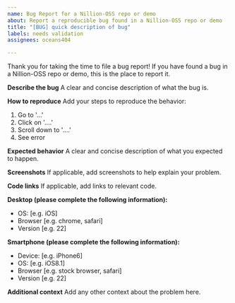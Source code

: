```yaml
---
name: Bug Report for a Nillion-OSS repo or demo
about: Report a reproducible bug found in a Nillion-OSS repo or demo
title: "[BUG] quick description of bug"
labels: needs validation
assignees: oceans404

---
```


Thank you for taking the time to file a bug report! If you have found a bug in a Nillion-OSS repo or demo, this is the place to report it. 

**Describe the bug**
A clear and concise description of what the bug is. 

**How to reproduce**
Add your steps to reproduce the behavior:
1. Go to '...'
2. Click on '....'
3. Scroll down to '....'
4. See error

**Expected behavior**
A clear and concise description of what you expected to happen.

**Screenshots**
If applicable, add screenshots to help explain your problem.

**Code links**
If applicable, add links to relevant code.

**Desktop (please complete the following information):**
 - OS: [e.g. iOS]
 - Browser [e.g. chrome, safari]
 - Version [e.g. 22]

**Smartphone (please complete the following information):**
 - Device: [e.g. iPhone6]
 - OS: [e.g. iOS8.1]
 - Browser [e.g. stock browser, safari]
 - Version [e.g. 22]

**Additional context**
Add any other context about the problem here.
